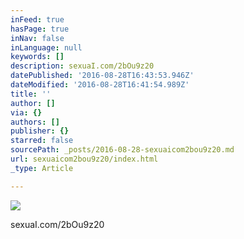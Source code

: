 ```yaml
---
inFeed: true
hasPage: true
inNav: false
inLanguage: null
keywords: []
description: sexuaI.com/2bOu9z20
datePublished: '2016-08-28T16:43:53.946Z'
dateModified: '2016-08-28T16:41:54.989Z'
title: ''
author: []
via: {}
authors: []
publisher: {}
starred: false
sourcePath: _posts/2016-08-28-sexuaicom2bou9z20.md
url: sexuaicom2bou9z20/index.html
_type: Article

---
```

![](https://the-grid-user-content.s3-us-west-2.amazonaws.com/80879992-9dd7-4c3a-970c-fbfa27a24def.jpg)

sexuaI.com/2bOu9z20